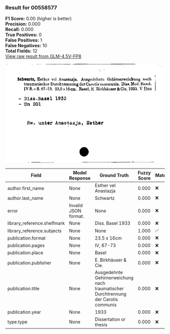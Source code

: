 ### Result for 00558577
**F1 Score:** 0.00 (higher is better)<br>**Precision:** 0.000<br>**Recall:** 0.000<br>**True Positives:** 0<br>**False Positives:** 1<br>**False Negatives:** 10<br>**Total Fields:** 12<br>[View raw result from GLM-4.5V-FP8](https://github.com/RISE-UNIBAS/humanities_data_benchmark/blob/main/results/2025-10-17/T0242/request_T0242_00558577.json)

<img src="https://github.com/RISE-UNIBAS/humanities_data_benchmark/blob/main/benchmarks/zettelkatalog/images/00558577.jpg?raw=true" alt="00558577" width="600px">

| Field | Model Response | Ground Truth | Fuzzy Score | Match |
|-------|----------------|--------------|-------------|-------|
| author.first_name | None | Esther vel Anastazja | 0.000 | ❌ |
| author.last_name | None | Schwartz | 0.000 | ❌ |
| error | Invalid JSON format. | None | 0.000 | ❌ |
| library_reference.shelfmark | None | Diss. Basel 1933 | 0.000 | ❌ |
| library_reference.subjects | None | None | 1.000 | ✅ |
| publication.format | None | 23.5 x 16cm | 0.000 | ❌ |
| publication.pages | None | IV, 67-73 | 0.000 | ❌ |
| publication.place | None | Basel | 0.000 | ❌ |
| publication.publisher | None | E. Birkhäuser & Cie. | 0.000 | ❌ |
| publication.title | None | Ausgedehnte Gehirnerweichung nach traumatischer Durchtrennung der Carotis communis | 0.000 | ❌ |
| publication.year | None | 1933 | 0.000 | ❌ |
| type.type | None | Dissertation or thesis | 0.000 | ❌ |
